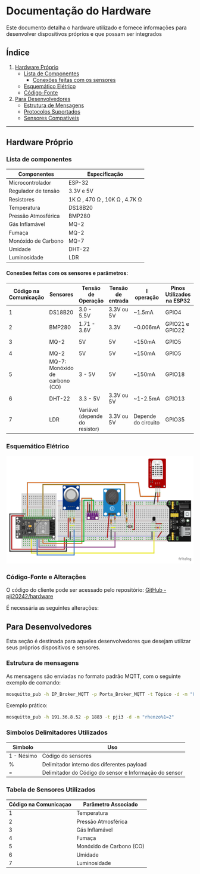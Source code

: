 # **Documentação do Hardware**
Este documento detalha o hardware utilizado e fornece informações para desenvolver dispositivos próprios e que possam ser integrados 

## **Índice**

1. [Hardware Próprio](#hardware-próprio)
   - [Lista de Componentes](#lista-de-componentes)
        - [Conexões feitas com os sensores](#conexões-feitas-com-os-sensores-e-parâmetros)
   - [Esquemático Elétrico](#esquemático-elétrico)
   - [Código-Fonte](#código-fonte)
2. [Para Desenvolvedores](#para-desenvolvedores)
   - [Estrutura de Mensagens](#estrutura-de-mensagens)
   - [Protocolos Suportados](#protocolos-suportados)
   - [Sensores Compatíveis](#sensores-compatíveis)

---
## **Hardware Próprio**

### **Lista de componentes**
|**Componentes**|**Especificação**|
| ------------------- | ----------------- |
| Microcontrolador    | ESP-32            |
| Regulador de tensão | 3.3V e 5V         |
| Resistores          | 1K Ω , 470 Ω , 10K Ω    , 4.7K Ω           |
|Temperatura|DS18B20|
|Pressão Atmosférica|BMP280|
|Gás Inflamável|MQ-2|
|Fumaça|MQ-2|
|Monóxido de Carbono|MQ-7|
|Umidade|DHT-22|
|Luminosidade|LDR|

#### **Conexões feitas com os sensores e parâmetros:** 



| Código na Comunicação | Sensores | Tensão de Operação | Tensão de entrada | I operação | Pinos Utilizados na ESP32             | Protocolo de Comunicação Serial | Parâmetro Medido |
|----------|----------|------------|-----------|------------|--------------------------------------|---------------------------------| --------------------------------|
| 1 | DS18B20  | 3.0 - 5.5V | 3.3V ou 5V | ~1.5mA    | GPIO4 | OneWire pin D04                         | Temperatura	 |
| 2 | BMP280   | 1.71 - 3.6V | 3.3V      | ~0.006mA  | GPIO21 e GPIO22 | I2C - pin D21                          | Pressão Atmosférica	 |
| 3 | MQ-2     | 5V         | 5V        | ~150mA    | GPIO5 | Analógico                       | Gás Inflamável |
| 4 | MQ-2     | 5V         | 5V        | ~150mA    | GPIO5 | Analógico                       | Fumaça	 |
| 5 | MQ-7: Monóxido de carbono (CO)     | 3 - 5V         | 5V        | ~150mA    | GPIO18 | Analógico                       | Monóxido de Carbono (CO) |
| 6 | DHT-22   | 3.3 - 5V   | 3.3V ou 5V | ~1-2.5mA  | GPIO13   | Digital pin - D13                        | Umidade |
| 7 | LDR      | Variável (depende do resistor) | 3.3V ou 5V | Depende do circuito | GPIO35 | Analógico                   | Luminosidade |




### **Esquemático Elétrico**
![Esquemático Elétrico](https://raw.githubusercontent.com/pji20242/hardware/refs/heads/main/imagens/esquematico_bb.png)

### **Código-Fonte e Alterações**
O código do cliente pode ser acessado pelo repositório: [GitHub - pji20242/hardware](https://github.com/pji20242/hardware/tree/main/cliente/src)

É necessária as seguintes alterações:


## **Para Desenvolvedores**
Esta seção é destinada para aqueles desenvolvedores que desejam utilizar seus próprios dispositivos e sensores.

### **Estrutura de mensagens**
As mensagens são enviadas no formato padrão MQTT, com o seguinte exemplo de comando:
```bash
mosquitto_pub -h IP_Broker_MQTT -p Porta_Broker_MQTT -t Tópico -d -m "UUID%1=<valor1>%2=<valor2>%3=<valor3>"
```
Exemplo prático:
```bash
mosquitto_pub -h 191.36.8.52 -p 1883 -t pji3 -d -m "rhenzo%1=2"
```


### **Simbolos Delimitadores Utilizados**
| **Simbolo** | **Uso** |
| ----------- | ------- |
| 1 - Nésimo | Código do sensores |
| % | Delimitador interno dos diferentes payload |
| = | Delimitador do Código do sensor e Informação do sensor |

### **Tabela de Sensores Utilizados** 


| Código na Comunicaçao | Parâmetro Associado |
|----------|----------|
| 1 | Temperatura |
| 2 | Pressão Atmosférica |
| 3 | Gás Inflamável |
| 4 | Fumaça |
| 5 | Monóxido de Carbono (CO) |
| 6 | Umidade |
| 7 | Luminosidade |

